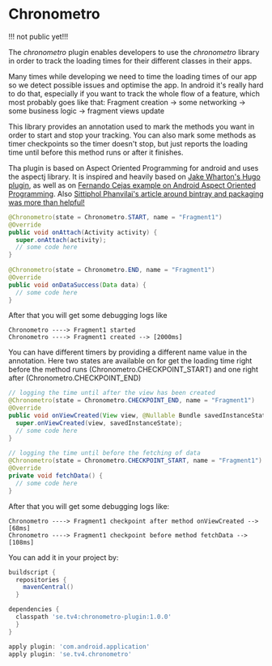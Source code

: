 # Chronometro

!!! not public yet!!!

The *chronometro* plugin enables developers to use the *chronometro* library in order to track the loading times for their different classes in their apps.

Many times while developing we need to time the loading times of our app so we detect possible issues and optimise the app. In android 
it's really hard to do that, especially if you want to track the whole flow of a feature, which most probably goes like that:
Fragment creation -> some networking -> some business logic -> fragment views update

This library provides an annotation used to mark the methods you want in order to start and stop your tracking. You can also mark some 
methods as timer checkpoints so the timer doesn't stop, but just reports the loading time until before this method runs or after 
it finishes. 

Tha plugin is based on Aspect Oriented Programming for android and uses the aspectj library. It is inspired and heavily based on [Jake 
Wharton's Hugo plugin](https://github.com/JakeWharton/hugo), as well as on [Fernando Cejas example on Android Aspect Oriented Programming](http://fernandocejas.com/2014/08/03/aspect-oriented-programming-in-android/).
Also [Sittiphol Phanvilai's article around bintray and packaging was more than helpful!](http://inthecheesefactory.com/blog/how-to-upload-library-to-jcenter-maven-central-as-dependency/en)

```java
@Chronometro(state = Chronometro.START, name = "Fragment1")
@Override
public void onAttach(Activity activity) {
  super.onAttach(activity);
  // some code here
}
    
@Chronometro(state = Chronometro.END, name = "Fragment1")
@Override
public void onDataSuccess(Data data) {
  // some code here
}
```

    
After that you will get some debugging logs like
```
Chronometro ----> Fragment1 started
Chronometro ----> Fragment1 created --> [2000ms]
```

You can have different timers by providing a different name value in the annotation. Here two states are available on for get the loading time right before the method runs (Chronometro.CHECKPOINT_START) and one right after (Chronometro.CHECKPOINT_END)

```java    
// logging the time until after the view has been created
@Chronometro(state = Chronometro.CHECKPOINT_END, name = "Fragment1")
@Override
public void onViewCreated(View view, @Nullable Bundle savedInstanceState) {
  super.onViewCreated(view, savedInstanceState);
  // some code here
}
    
// logging the time until before the fetching of data
@Chronometro(state = Chronometro.CHECKPOINT_START, name = "Fragment1")
@Override
private void fetchData() {
  // some code here
}
```
    
After that you will get some debugging logs like:
```
Chronometro ----> Fragment1 checkpoint after method onViewCreated --> [68ms]
Chronometro ----> Fragment1 checkpoint before method fetchData --> [108ms]
```
  
  
You can add it in your project by:
```groovy
buildscript {
  repositories {
    mavenCentral()
  }

dependencies {
  classpath 'se.tv4:chronometro-plugin:1.0.0'
  }
}

apply plugin: 'com.android.application'
apply plugin: 'se.tv4.chronometro'
```

